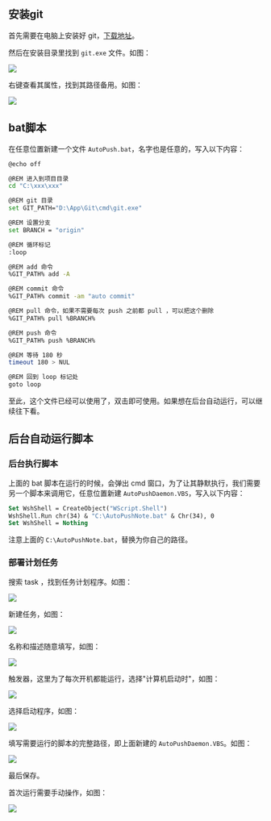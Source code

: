## 安装git
首先需要在电脑上安装好 git，[下载地址](http://git-scm.com/download/win)。

然后在安装目录里找到 `git.exe` 文件。如图：

![](https://cdn.jsdelivr.net/gh/pys1992/storage@main/20210228183844.png)

右键查看其属性，找到其路径备用。如图：

![](https://cdn.jsdelivr.net/gh/pys1992/storage@main/20210228185509.png)

## bat脚本
在任意位置新建一个文件 `AutoPush.bat`，名字也是任意的，写入以下内容：
```bash
@echo off

@REM 进入到项目目录
cd "C:\xxx\xxx"

@REM git 目录
set GIT_PATH="D:\App\Git\cmd\git.exe"

@REM 设置分支
set BRANCH = "origin"

@REM 循环标记
:loop 

@REM add 命令
%GIT_PATH% add -A

@REM commit 命令
%GIT_PATH% commit -am "auto commit"

@REM pull 命令，如果不需要每次 push 之前都 pull ，可以把这个删除
%GIT_PATH% pull %BRANCH%

@REM push 命令
%GIT_PATH% push %BRANCH%

@REM 等待 180 秒
timeout 180 > NUL

@REM 回到 loop 标记处
goto loop
```

至此，这个文件已经可以使用了，双击即可使用。如果想在后台自动运行，可以继续往下看。

## 后台自动运行脚本

### 后台执行脚本
上面的 bat 脚本在运行的时候，会弹出 cmd 窗口，为了让其静默执行，我们需要另一个脚本来调用它，任意位置新建 `AutoPushDaemon.VBS`，写入以下内容：

```vb
Set WshShell = CreateObject("WScript.Shell") 
WshShell.Run chr(34) & "C:\AutoPushNote.bat" & Chr(34), 0
Set WshShell = Nothing
```

注意上面的 `C:\AutoPushNote.bat`，替换为你自己的路径。

### 部署计划任务
搜索 task ，找到任务计划程序。如图：

![](https://cdn.jsdelivr.net/gh/pys1992/storage@main/20210228184723.png)

新建任务，如图：

![](https://cdn.jsdelivr.net/gh/pys1992/storage@main/20210228185420.png)

名称和描述随意填写，如图：

![](https://cdn.jsdelivr.net/gh/pys1992/storage@main/20210228185357.png)

触发器，这里为了每次开机都能运行，选择"计算机启动时"，如图：

![](https://cdn.jsdelivr.net/gh/pys1992/storage@main/20210228212248.png)

选择启动程序，如图：

![](https://cdn.jsdelivr.net/gh/pys1992/storage@main/20210228185927.png)

填写需要运行的脚本的完整路径，即上面新建的 `AutoPushDaemon.VBS`。如图：

![](https://cdn.jsdelivr.net/gh/pys1992/storage@main/20210228190134.png)

最后保存。

首次运行需要手动操作，如图：

![](https://cdn.jsdelivr.net/gh/pys1992/storage@main/20210228190332.png)